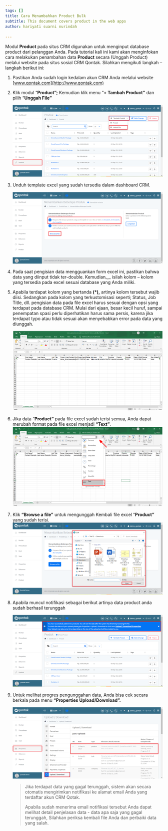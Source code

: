 ```yaml
---
tags: []
title: Cara Menambahkan Product Bulk
subtitle: This document covers product in the web apps
author: hariyati suarni nurindah

---
```

Modul **Product** pada situs CRM digunakan untuk menginput database product dari pelanggan Anda. Pada tutorial kali ini kami akan menginfokan cara melakukan penambahan data **Product** secara (Unggah Product) melalui website pada situs sosial CRM Qontak. Silahkan mengikuti langkah – langkah berikut ini:

1. Pastikan Anda sudah login kedalam akun CRM Anda melalui website [www.qontak.com](http://www.qontak.com)
2. Klik modul “**Product”;** Kemudian klik menu “**+ Tambah Product”** dan pilih “**Unggah File”**

   ![](/uploads/product1.PNG)
3. Unduh template excel yang sudah tersedia dalam dashboard CRM.

   ![](/uploads/product2.PNG)
4. Pada saat pengisian data mengguankan form excel ini, pastikan bahwa data yang diinput tidak ter-double. Kemudian_,_ isilah kolom – kolom yang tersedia pada excel sesuai database yang Anda miliki.
5. Apabila terdapat kolom yang bertanda **(*),** artinya kolom tersebut wajib diisi. Sedangkan pada kolom yang terkustomisasi seperti; Status, Job Title, dll. pengisian data pada file excel harus sesuai dengan opsi yang terdapat pada database CRM. Mulai dari ejaan, besar kecil huruf, sampai penempatan spasi perlu diperhatikan harus sama persis, karena jika terdapat typo atau tidak sesuai akan menyebabkan error pada data yang diunggah.

   ![](/uploads/bulkontak4.PNG)
6. Jika data “**Product”** pada file excel sudah terisi semua, Anda dapat merubah format pada file excel menjadi **“Text”**.  
   ![](/uploads/bulkontak6.PNG)
7. Klik **“Browse a file”** untuk mengunggah Kembali file excel “**Product”** yang sudah terisi.  
   ![](/uploads/product3.PNG)
8. Apabila muncul notifikasi sebagai berikut artinya data product anda sudah berhasil terunggah

   ![](/uploads/product4.PNG)
9. Untuk melihat progres pengunggahan data, Anda bisa cek secara berkala pada menu **“Properties Upload/Download”.**

   ![](/uploads/product5.PNG)

   > Jika terdapat data yang gagal terunggah, sistem akan secara otomatis mengirimkan notifikasi ke alamat email Anda yang terdaftar akun CRM Qotak.
   >
   > Apabila sudah menerima email notifikasi tersebut Anda dapat melihat detail penjelasan data - data apa saja yang gagal terunggah, Silahkan periksa kembali file Anda dan perbaiki data yang salah.
